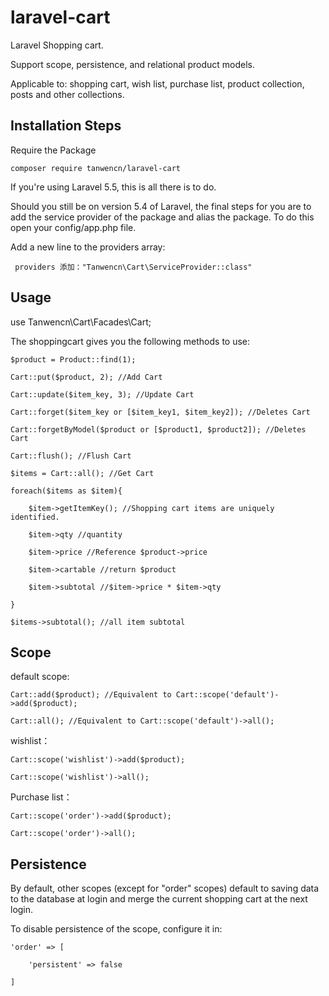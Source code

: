 # laravel-cart

Laravel Shopping cart.

Support scope, persistence, and relational product models. 

Applicable to: shopping cart, wish list, purchase list, product collection, posts and other collections.


## Installation Steps

Require the Package

    composer require tanwencn/laravel-cart
 
 If you're using Laravel 5.5, this is all there is to do.
 
 Should you still be on version 5.4 of Laravel, the final steps for you are to add the service provider of the package and alias the package. To do this open your config/app.php file.
 
 Add a new line to the providers array:

     providers 添加："Tanwencn\Cart\ServiceProvider::class"
     
     
## Usage
use Tanwencn\Cart\Facades\Cart;

The shoppingcart gives you the following methods to use:
        
    $product = Product::find(1);
    
    Cart::put($product, 2); //Add Cart
    
    Cart::update($item_key, 3); //Update Cart
    
    Cart::forget($item_key or [$item_key1, $item_key2]); //Deletes Cart
    
    Cart::forgetByModel($product or [$product1, $product2]); //Deletes Cart
    
    Cart::flush(); //Flush Cart
          
    $items = Cart::all(); //Get Cart
    
    foreach($items as $item){
        
        $item->getItemKey(); //Shopping cart items are uniquely identified.
        
        $item->qty //quantity
        
        $item->price //Reference $product->price
        
        $item->cartable //return $product
        
        $item->subtotal //$item->price * $item->qty
        
    }
    
    $items->subtotal(); //all item subtotal

    
## Scope
    
default scope:

    Cart::add($product); //Equivalent to Cart::scope('default')->add($product);
    
    Cart::all(); //Equivalent to Cart::scope('default')->all();
    
wishlist：

    Cart::scope('wishlist')->add($product);
    
    Cart::scope('wishlist')->all();
    
Purchase list：

    Cart::scope('order')->add($product);
    
    Cart::scope('order')->all();

## Persistence

By default, other scopes (except for "order" scopes) default to saving data to the database at login and merge the current shopping cart at the next login.

To disable persistence of the scope, configure it in:

    'order' => [
    
        'persistent' => false
        
    ]
    

    